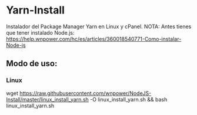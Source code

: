 # Yarn-Install
Instalador del Package Manager Yarn en Linux y cPanel.
NOTA: Antes tienes que tener instalado Node.js: https://help.wnpower.com/hc/es/articles/360018540771-Como-instalar-Node-js

## Modo de uso:
### Linux

 wget https://raw.githubusercontent.com/wnpower/NodeJS-Install/master/linux_install_yarn.sh -O linux_install_yarn.sh && bash linux_install_yarn.sh

